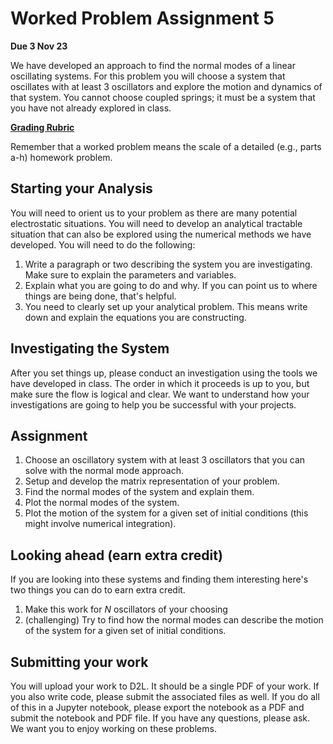 # Worked Problem Assignment 5

**Due 3 Nov 23**

We have developed an approach to find the normal modes of a linear oscillating systems. For this problem you will choose a system that oscillates with at least 3 oscillators and explore the motion and dynamics of that system. You cannot choose coupled springs; it must be a system that you have not already explored in class.

[**Grading Rubric**](../0_course/8_worked_problems.md)

Remember that a worked problem means the scale of a detailed (e.g., parts a-h) homework problem.

## Starting your Analysis

You will need to orient us to your problem as there are many potential electrostatic situations. You will need to develop an analytical tractable situation that can also be explored using the numerical methods we have developed. You will need to do the following: 

1. Write a paragraph or two describing the system you are investigating. Make sure to explain the parameters and variables. 
2. Explain what you are going to do and why. If you can point us to where things are being done, that's helpful.
3. You need to clearly set up your analytical problem. This means write down and explain the equations you are constructing.

## Investigating the System

After you set things up, please conduct an investigation using the tools we have developed in class. The order in which it proceeds is up to you, but make sure the flow is logical and clear. We want to understand how your investigations are going to help you be successful with your projects.

## Assignment

1. Choose an oscillatory system with at least 3 oscillators that you can solve with the normal mode approach.
2. Setup and develop the matrix representation of your problem.
3. Find the normal modes of the system and explain them.
4. Plot the normal modes of the system.
5. Plot the motion of the system for a given set of initial conditions (this might involve numerical integration).

## Looking ahead (earn extra credit)

If you are looking into these systems and finding them interesting here's two things you can do to earn extra credit.

1. Make this work for $N$ oscillators of your choosing
1. (challenging) Try to find how the normal modes can describe the motion of the system for a given set of initial conditions.

## Submitting your work

You will upload your work to D2L. It should be a single PDF of your work. If you also write code, please submit the associated files as well. If you do all of this in a Jupyter notebook, please export the notebook as a PDF and submit the notebook and PDF file. If you have any questions, please ask. We want you to enjoy working on these problems.